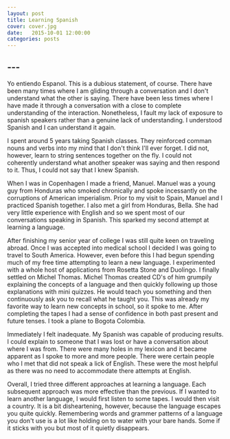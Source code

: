 ```yaml
---
layout: post
title: Learning Spanish 
cover: cover.jpg
date:   2015-10-01 12:00:00
categories: posts
---
```


## --- 

Yo entiendo Espanol. This is a dubious statement, of course. There have been many times where I am gliding through a conversation and I don't understand what the other is saying. There have been less times where I have made it through a conversation with a close to complete understanding of the interaction. Nonetheless, I fault my lack of exposure to spanish speakers rather than a genuine lack of understanding. I understood Spanish and I can understand it again. 

I spent around 5 years taking Spanish classes. They reinforced comman nouns and verbs into my mind that I don't think I'll ever forget. I did not, however, learn to string sentences together on the fly. I could not coherently understand what another speaker was saying and then respond to it. Thus, I could not say that I knew Spanish. 

When I was in Copenhagen I made a friend, Manuel. Manuel was a young guy from Honduras who smoked chronically and spoke incessantly on the corruptions of American imperialism. Prior to my visit to Spain, Manuel and I practiced Spanish together. I also met a girl from Honduras, Bella. She had very little experience with English and so we spent most of our conversations speaking in Spanish. This sparked my second attempt at learning a language.

After finishing my senior year of college I was still quite keen on traveling abroad. Once I was accepted into medical school I decided I was going to travel to South America. However, even before this I had begun spending much of my free time attempting to learn a new language. I experimented with a whole host of applications from Rosetta Stone and Duolingo. I finally settled on Michel Thomas. Michel Thomas created CD's of him grumpily explaining the concepts of a language and then quickly following up those explanations with mini quizzes. He would teach you something and then continuously ask you to recall what he taught you. This was already my favorite way to learn new concepts in school, so it spoke to me. After completing the tapes I had a sense of confidence in both past present and future tenses. I took a plane to Bogota Colombia.

Immediately I felt inadequate. My Spanish was capable of producing results. I could explain to someone that I was lost or have a conversation about where I was from. There were many holes in my lexicon and it became apparent as I spoke to more and more people. There were certain people who I met that did not speak a lick of English. These were the most helpful as there was no need to accommodate there attempts at English.

Overall, I tried three different approaches at learning a language. Each subsequent approach was more effective than the previous. If I wanted to learn another language, I would first listen to some tapes. I would then visit a country. It is a bit disheartening, however, because the language escapes you quite quickly. Remembering words and grammer patterns of a language you don't use is a lot like holding on to water with your bare hands. Some if it sticks with you but most of it quietly disappears.
